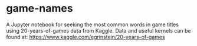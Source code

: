 # game-names
A Jupyter notebook for seeking the most common words in game titles using 20-years-of-games data from Kaggle.
Data and useful kernels can be found at: https://www.kaggle.com/egrinstein/20-years-of-games
